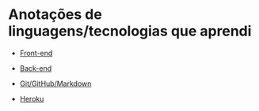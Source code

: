 # Anotações de linguagens/tecnologias que aprendi

* [Front-end](https://1drv.ms/w/s!AmXb2R72EeyLk019LH9yw5KrojG_?e=dsuyAE)

* [Back-end](https://1drv.ms/w/s!AmXb2R72EeyLs2sQVnGVtYIFjlC7?e=sdZGHa)

* [Git/GitHub/Markdown](https://1drv.ms/w/s!AmXb2R72EeyLk3wkpZGhEcPbOqEV?e=33nRf8)

* [Heroku](https://1drv.ms/w/s!AmXb2R72EeyLtgdx_JEIm_MBWgfW?e=gLLorf)
